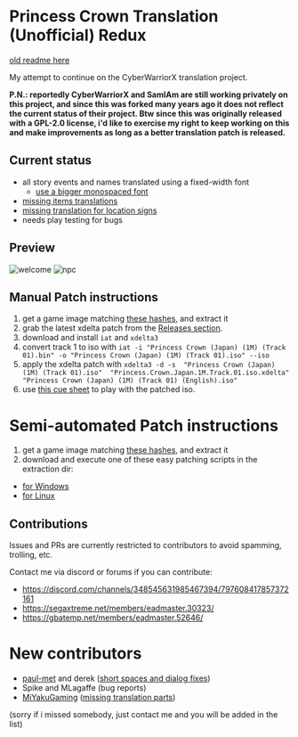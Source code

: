 
# Princess Crown Translation (Unofficial) Redux

[old readme here](readme.txt.old)

My attempt to continue on the CyberWarriorX translation project.

**P.N.: reportedly CyberWarriorX and SamIAm are still working privately on this project, and since this was forked many years ago it does not reflect the current status of their project.
Btw since this was originally released with a GPL-2.0 license, i'd like to exercise my right to keep working on this and make improvements as long as a better translation patch is released.**


## Current status

 - all story events and names translated using a fixed-width font
   - [use a bigger monospaced font](https://github.com/eadmaster/pcrown/issues/3)
 - [missing items translations](https://github.com/eadmaster/pcrown/issues/2)
 - [missing translation for location signs](https://github.com/eadmaster/pcrown/issues/5)
 - needs play testing for bugs

## Preview

![welcome](https://github.com/user-attachments/assets/c86585d6-106a-409b-951b-5bbd072533f6)  ![npc](https://github.com/user-attachments/assets/65079e18-e319-48a9-9838-e569729a7951)


## Manual Patch instructions

1. get a game image matching [these hashes](http://redump.org/disc/4901/), and extract it
2. grab the latest xdelta patch from the [Releases section](https://github.com/eadmaster/pcrown/releases).
3. download and install `iat` and `xdelta3`
4. convert track 1 to iso with
`iat -i "Princess Crown (Japan) (1M) (Track 01).bin" -o "Princess Crown (Japan) (1M) (Track 01).iso" --iso`
5. apply the xdelta patch with
`xdelta3 -d -s  "Princess Crown (Japan) (1M) (Track 01).iso"  "Princess.Crown.Japan.1M.Track.01.iso.xdelta"  "Princess Crown (Japan) (1M) (Track 01) (English).iso"`
6. use [this cue sheet](https://github.com/eadmaster/pcrown/blob/master/src/buildcd/Princess%20Crown%20(Japan)%20(1M)%20(English).cue) to play with the patched iso.


# Semi-automated Patch instructions

1. get a game image matching [these hashes](http://redump.org/disc/4901/), and extract it
2. download and execute one of these easy patching scripts in the extraction dir:
 
  - [for Windows](https://github.com/eadmaster/pcrown/blob/master/src/buildcd/_patch_eng.bat)
  - [for Linux](https://github.com/eadmaster/pcrown/blob/master/src/buildcd/_patch_eng.sh)


## Contributions
 
Issues and PRs are currently restricted to contributors to avoid spamming, trolling, etc.

Contact me via discord or forums if you can contribute:

 - https://discord.com/channels/348545631985467394/797608417857372161
 - https://segaxtreme.net/members/eadmaster.30323/
 - https://gbatemp.net/members/eadmaster.52646/


# New contributors

 - [paul-met](https://github.com/paul-met) and derek ([short spaces and dialog fixes](https://github.com/eadmaster/pcrown/issues/1))
 - Spike and MLagaffe (bug reports)
 - [MiYakuGaming](https://github.com/MiYakuGaming/) ([missing translation parts](https://github.com/eadmaster/pcrown/issues/4))
 
(sorry if i missed somebody, just contact me and you will be added in the list)
